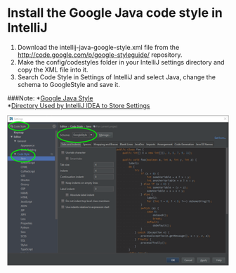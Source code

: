 # Install the Google Java code style in IntelliJ
1. Download the intellij-java-google-style.xml file from the http://code.google.com/p/google-styleguide/ repository.
2. Make the config/codestyles folder in your IntelliJ settings directory and copy the XML file into it.
3. Search Code Style in Settings of IntelliJ and select Java, change the schema to GoogleStyle and save it.

###Note: 
*[Google Java Style](http://google.github.io/styleguide/javaguide.html)<br>
*[Directory Used by IntelliJ IDEA to Store Settings](https://www.jetbrains.com/idea/help/directories-used-by-intellij-idea-to-store-settings-caches-plugins-and-logs.html)

<p>
<img src="intellij-style-setting.png" />
</p>
